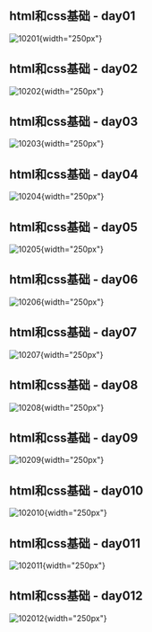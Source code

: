 ## html和css基础 - day01
![10201](../images/10-20/1.png){width="250px"}

## html和css基础 - day02
![10202](../images/10-20/2.png){width="250px"}

## html和css基础 - day03
![10203](../images/10-20/3.png){width="250px"}

## html和css基础 - day04
![10204](../images/10-20/4.png){width="250px"}

## html和css基础 - day05
![10205](../images/10-20/5.png){width="250px"}

## html和css基础 - day06
![10206](../images/10-20/6.png){width="250px"}

## html和css基础 - day07
![10207](../images/10-20/7.png){width="250px"}

## html和css基础 - day08
![10208](../images/10-20/8.png){width="250px"}

## html和css基础 - day09
![10209](../images/10-20/9.png){width="250px"}

## html和css基础 - day010
![102010](../images/10-20/10.png){width="250px"}

## html和css基础 - day011
![102011](../images/10-20/11.png){width="250px"}

## html和css基础 - day012
![102012](../images/10-20/12.png){width="250px"}